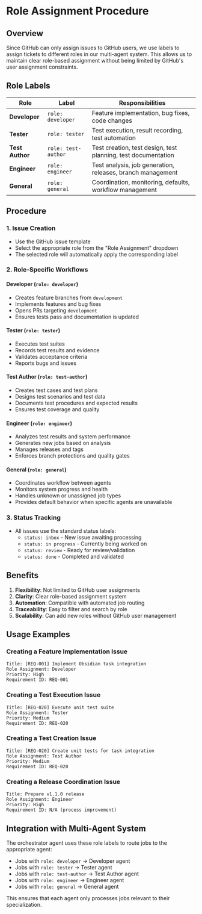 # Role Assignment Procedure

## Overview

Since GitHub can only assign issues to GitHub users, we use labels to assign tickets to different roles in our multi-agent system. This allows us to maintain clear role-based assignment without being limited by GitHub's user assignment constraints.

## Role Labels

| Role | Label | Responsibilities |
|------|-------|------------------|
| **Developer** | `role: developer` | Feature implementation, bug fixes, code changes |
| **Tester** | `role: tester` | Test execution, result recording, test automation |
| **Test Author** | `role: test-author` | Test creation, test design, test planning, test documentation |
| **Engineer** | `role: engineer` | Test analysis, job generation, releases, branch management |
| **General** | `role: general` | Coordination, monitoring, defaults, workflow management |

## Procedure

### 1. Issue Creation
- Use the GitHub issue template
- Select the appropriate role from the "Role Assignment" dropdown
- The selected role will automatically apply the corresponding label

### 2. Role-Specific Workflows

#### Developer (`role: developer`)
- Creates feature branches from `development`
- Implements features and bug fixes
- Opens PRs targeting `development`
- Ensures tests pass and documentation is updated

#### Tester (`role: tester`)
- Executes test suites
- Records test results and evidence
- Validates acceptance criteria
- Reports bugs and issues

#### Test Author (`role: test-author`)
- Creates test cases and test plans
- Designs test scenarios and test data
- Documents test procedures and expected results
- Ensures test coverage and quality

#### Engineer (`role: engineer`)
- Analyzes test results and system performance
- Generates new jobs based on analysis
- Manages releases and tags
- Enforces branch protections and quality gates

#### General (`role: general`)
- Coordinates workflow between agents
- Monitors system progress and health
- Handles unknown or unassigned job types
- Provides default behavior when specific agents are unavailable

### 3. Status Tracking
- All issues use the standard status labels:
  - `status: inbox` - New issue awaiting processing
  - `status: in progress` - Currently being worked on
  - `status: review` - Ready for review/validation
  - `status: done` - Completed and validated

## Benefits

1. **Flexibility**: Not limited to GitHub user assignments
2. **Clarity**: Clear role-based assignment system
3. **Automation**: Compatible with automated job routing
4. **Traceability**: Easy to filter and search by role
5. **Scalability**: Can add new roles without GitHub user management

## Usage Examples

### Creating a Feature Implementation Issue
```
Title: [REQ-001] Implement Obsidian task integration
Role Assignment: Developer
Priority: High
Requirement ID: REQ-001
```

### Creating a Test Execution Issue
```
Title: [REQ-020] Execute unit test suite
Role Assignment: Tester
Priority: Medium
Requirement ID: REQ-020
```

### Creating a Test Creation Issue
```
Title: [REQ-020] Create unit tests for task integration
Role Assignment: Test Author
Priority: Medium
Requirement ID: REQ-020
```

### Creating a Release Coordination Issue
```
Title: Prepare v1.1.0 release
Role Assignment: Engineer
Priority: High
Requirement ID: N/A (process improvement)
```

## Integration with Multi-Agent System

The orchestrator agent uses these role labels to route jobs to the appropriate agent:
- Jobs with `role: developer` → Developer agent
- Jobs with `role: tester` → Tester agent
- Jobs with `role: test-author` → Test Author agent
- Jobs with `role: engineer` → Engineer agent
- Jobs with `role: general` → General agent

This ensures that each agent only processes jobs relevant to their specialization.